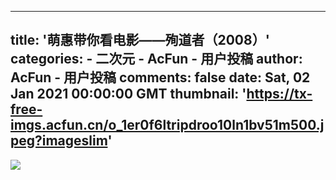 
---
title: '萌惠带你看电影——殉道者（2008）'
categories: 
    - 二次元
    - AcFun - 用户投稿
author: AcFun - 用户投稿
comments: false
date: Sat, 02 Jan 2021 00:00:00 GMT
thumbnail: 'https://tx-free-imgs.acfun.cn/o_1er0f6ltripdroo10ln1bv51m500.jpeg?imageslim'
---

<div>   
<img src="https://tx-free-imgs.acfun.cn/o_1er0f6ltripdroo10ln1bv51m500.jpeg?imageslim" referrerpolicy="no-referrer">  
</div>
            